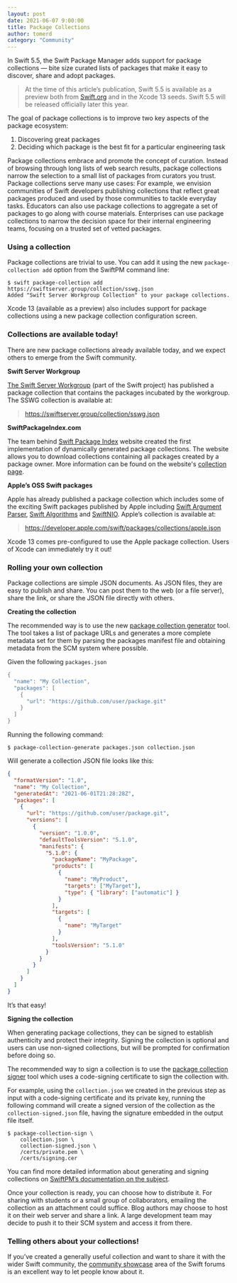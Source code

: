 ```yaml
---
layout: post
date: 2021-06-07 9:00:00
title: Package Collections
author: tomerd
category: "Community"
---
```


In Swift 5.5, the Swift Package Manager adds support for package collections — bite size curated lists of packages that make it easy to discover, share and adopt packages.

> At the time of this article’s publication, Swift 5.5 is available as a preview both from [Swift.org](http://swift.org/) and in the Xcode 13 seeds.  Swift 5.5 will be released officially later this year.

The goal of package collections is to improve two key aspects of the package ecosystem:

1. Discovering great packages
2. Deciding which package is the best fit for a particular engineering task

Package collections embrace and promote the concept of curation. Instead of browsing through long lists of web search results, package collections narrow the selection to a small list of packages from curators you trust. Package collections serve many use cases: For example, we envision communities of Swift developers publishing collections that reflect great packages produced and used by those communities to tackle everyday tasks. Educators can also use package collections to aggregate a set of packages to go along with course materials. Enterprises can use package collections to narrow the decision space for their internal engineering teams, focusing on a trusted set of vetted packages.


### Using a collection

Package collections are trivial to use.  You can add it using the new `package-collection add` option from the SwiftPM command line:

~~~console
$ swift package-collection add https://swiftserver.group/collection/sswg.json
Added "Swift Server Workgroup Collection" to your package collections.
~~~

Xcode 13 (available as a preview) also includes support for package collections using a new package collection configuration screen.


### Collections are available today!

There are new package collections already available today, and we expect others to emerge from the Swift community.

**Swift Server Workgroup**

[The Swift Server Workgroup](/sswg/) (part of the Swift project) has published a package collection that contains the packages incubated by the workgroup. The SSWG collection is available at:


>  https://swiftserver.group/collection/sswg.json


**SwiftPackageIndex.com**

The team behind [Swift Package Index](https://swiftpackageindex.com) website created the first implementation of dynamically generated package collections. The website allows you to download collections containing all packages created by a package owner.
More information can be found on the website's [collection page](https://swiftpackageindex.com/package-collections).

**Apple’s OSS Swift packages**

Apple has already published a package collection which includes some of the exciting Swift packages published by Apple including [Swift Argument Parser](https://github.com/apple/swift-argument-parser), [Swift Algorithms](https://github.com/apple/swift-algorithms) and [SwiftNIO](https://github.com/apple/swift-nio).
Apple’s collection is available at:


> https://developer.apple.com/swift/packages/collections/apple.json


Xcode 13 comes pre-configured to use the Apple package collection.  Users of Xcode can immediately try it out!


### Rolling your own collection

Package collections are simple JSON documents. As JSON files, they are easy to publish and share. You can post them to the web (or a file server), share the link, or share the JSON file directly with others.

**Creating the collection**

The recommended way is to use the new [package collection generator](https://github.com/swiftlang/swift-package-collection-generator/tree/main/Sources/PackageCollectionGenerator) tool.  The tool takes a list of package URLs and generates a more complete metadata set for them by parsing the packages manifest file and obtaining metadata from the SCM system where possible.

Given the following `packages.json`

~~~swift
{
  "name": "My Collection",
  "packages": [
    {
      "url": "https://github.com/user/package.git"
    }
  ]
}
~~~

Running the following command:

~~~console
$ package-collection-generate packages.json collection.json
~~~

Will generate a collection JSON file looks like this:

~~~json
{
  "formatVersion": "1.0",
  "name": "My Collection",
  "generatedAt": "2021-06-01T21:28:28Z",
  "packages": [
    {
      "url": "https://github.com/user/package.git",
      "versions": [
        {
          "version": "1.0.0",
          "defaultToolsVersion": "5.1.0",
          "manifests": {
            "5.1.0": {
              "packageName": "MyPackage",
              "products": [
                {
                  "name": "MyProduct",
                  "targets": ["MyTarget"],
                  "type": { "library": ["automatic"] }
                }
              ],
              "targets": [
                {
                  "name": "MyTarget"
                }
              ],
              "toolsVersion": "5.1.0"
            }
          }
        }
      ]
    }
  ]
}
~~~

It’s that easy!

**Signing the collection**

When generating package collections, they can be signed to establish authenticity and protect their integrity. Signing the collection is optional and users can use non-signed collections, but will be prompted for confirmation before doing so.

The recommended way to sign a collection is to use the [package collection signer](https://github.com/swiftlang/swift-package-collection-generator/tree/main/Sources/PackageCollectionSigner) tool which uses a code-signing certificate to sign the collection with.

For example, using the `collection.json` we created in the previous step as input with a code-signing certificate and its private key, running the following command will create a signed version of the collection as the  `collection-signed.json` file, having the signature embedded in the output file itself.

~~~console
$ package-collection-sign \
    collection.json \
    collection-signed.json \
    /certs/private.pem \
    /certs/signing.cer
~~~

You can find more detailed information about generating and signing collections on [SwiftPM’s documentation on the subject](https://github.com/swiftlang/swift-package-manager/blob/main/Documentation/PackageCollections.md).

Once your collection is ready, you can choose how to distribute it. For sharing with students or a small group of collaborators, emailing the collection as an attachment could suffice. Blog authors may choose to host it on their web server and share a link. A large development team may decide to push it to their SCM system and access it from there.


### Telling others about your collections!

If you’ve created a generally useful collection and want to share it with the wider Swift community, the [community showcase](https://forums.swift.org/c/community-showcase/66) area of the Swift forums is an excellent way to let people know about it.

